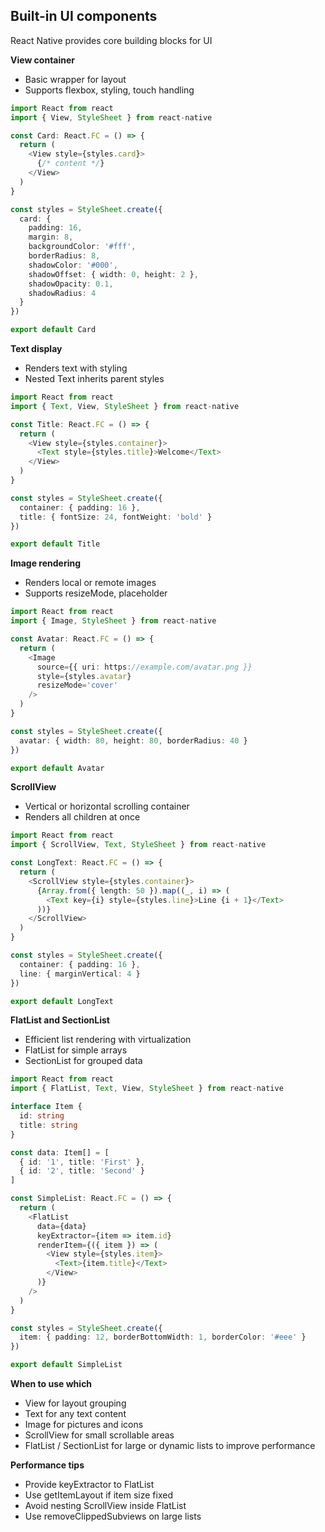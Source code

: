 ## Built-in UI components

React Native provides core building blocks for UI  

**View container**

- Basic wrapper for layout  
- Supports flexbox, styling, touch handling  

```typescript  
import React from react  
import { View, StyleSheet } from react-native  

const Card: React.FC = () => {  
  return (  
    <View style={styles.card}>  
      {/* content */}  
    </View>  
  )  
}  

const styles = StyleSheet.create({  
  card: {  
    padding: 16,  
    margin: 8,  
    backgroundColor: '#fff',  
    borderRadius: 8,  
    shadowColor: '#000',  
    shadowOffset: { width: 0, height: 2 },  
    shadowOpacity: 0.1,  
    shadowRadius: 4  
  }  
})  

export default Card  
```  

**Text display**

- Renders text with styling  
- Nested Text inherits parent styles  

```typescript  
import React from react  
import { Text, View, StyleSheet } from react-native  

const Title: React.FC = () => {  
  return (  
    <View style={styles.container}>  
      <Text style={styles.title}>Welcome</Text>  
    </View>  
  )  
}  

const styles = StyleSheet.create({  
  container: { padding: 16 },  
  title: { fontSize: 24, fontWeight: 'bold' }  
})  

export default Title  
```  

**Image rendering**

- Renders local or remote images  
- Supports resizeMode, placeholder  

```typescript  
import React from react  
import { Image, StyleSheet } from react-native  

const Avatar: React.FC = () => {  
  return (  
    <Image  
      source={{ uri: https://example.com/avatar.png }}  
      style={styles.avatar}  
      resizeMode='cover'  
    />  
  )  
}  

const styles = StyleSheet.create({  
  avatar: { width: 80, height: 80, borderRadius: 40 }  
})  

export default Avatar  
```  

**ScrollView**

- Vertical or horizontal scrolling container  
- Renders all children at once  

```typescript  
import React from react  
import { ScrollView, Text, StyleSheet } from react-native  

const LongText: React.FC = () => {  
  return (  
    <ScrollView style={styles.container}>  
      {Array.from({ length: 50 }).map((_, i) => (  
        <Text key={i} style={styles.line}>Line {i + 1}</Text>  
      ))}  
    </ScrollView>  
  )  
}  

const styles = StyleSheet.create({  
  container: { padding: 16 },  
  line: { marginVertical: 4 }  
})  

export default LongText  
```  

**FlatList and SectionList**

- Efficient list rendering with virtualization  
- FlatList for simple arrays  
- SectionList for grouped data  

```typescript  
import React from react  
import { FlatList, Text, View, StyleSheet } from react-native  

interface Item {  
  id: string  
  title: string  
}  

const data: Item[] = [  
  { id: '1', title: 'First' },  
  { id: '2', title: 'Second' }  
]  

const SimpleList: React.FC = () => {  
  return (  
    <FlatList  
      data={data}  
      keyExtractor={item => item.id}  
      renderItem={({ item }) => (  
        <View style={styles.item}>  
          <Text>{item.title}</Text>  
        </View>  
      )}  
    />  
  )  
}  

const styles = StyleSheet.create({  
  item: { padding: 12, borderBottomWidth: 1, borderColor: '#eee' }  
})  

export default SimpleList  
```  

**When to use which**

- View for layout grouping  
- Text for any text content  
- Image for pictures and icons  
- ScrollView for small scrollable areas  
- FlatList / SectionList for large or dynamic lists to improve performance  

**Performance tips**

- Provide keyExtractor to FlatList  
- Use getItemLayout if item size fixed  
- Avoid nesting ScrollView inside FlatList  
- Use removeClippedSubviews on large lists  